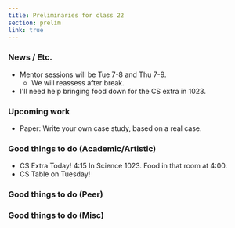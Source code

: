 ```yaml
---
title: Preliminaries for class 22
section: prelim
link: true
---
```

### News / Etc.

* Mentor sessions will be Tue 7-8 and Thu 7-9.
    * We will reassess after break.
* I'll need help bringing food down for the CS extra in 1023.

### Upcoming work

* Paper: Write your own case study, based on a real case.

### Good things to do (Academic/Artistic)

* CS Extra Today!  4:15 In Science 1023.  Food in that room at 4:00.
* CS Table on Tuesday!

### Good things to do (Peer)

### Good things to do (Misc)

